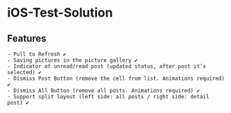 # iOS-Test-Solution

## Features
    - Pull to Refresh ✔
    - Saving pictures in the picture gallery ✔
    - Indicator of unread/read post (updated status, after post it’s selected) ✔
    - Dismiss Post Button (remove the cell from list. Animations required) ✔
    - Dismiss All Button (remove all posts. Animations required) ✔
    - Support split layout (left side: all posts / right side: detail post) ✔


